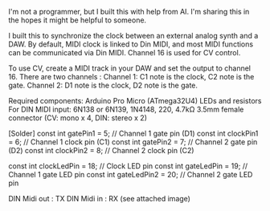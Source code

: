 I'm not a programmer, but I built this with help from AI. I'm sharing this in the hopes it might be helpful to someone.

I built this to synchronize the clock between an external analog synth and a DAW. 
By default, MIDI clock is linked to Din MIDI, and most MIDI functions can be communicated via Din MIDI. Channel 16 is used for CV control.

To use CV, create a MIDI track in your DAW and set the output to channel 16. 
There are two channels : Channel 1: C1 note is the clock, C2 note is the gate. Channel 2: D1 note is the clock, D2 note is the gate.

Required components:
Arduino Pro Micro (ATmega32U4)
LEDs and resistors
For DIN MIDI input: 6N138 or 6N139, 1N4148, 220, 4.7kΩ
3.5mm female connector (CV: mono x 4, DIN: stereo x 2)

[Solder]
const int gatePin1 = 5; // Channel 1 gate pin (D1)
const int clockPin1 = 6; // Channel 1 clock pin (C1)
const int gatePin2 = 7; // Channel 2 gate pin (D2)
const int clockPin2 = 8; // Channel 2 clock pin (C2)

const int clockLedPin = 18; // Clock LED pin
const int gateLedPin = 19; // Channel 1 gate LED pin
const int gateLedPin2 = 20; // Channel 2 gate LED pin

DIN Midi out : TX
DIN Midi in : RX (see attached image)
